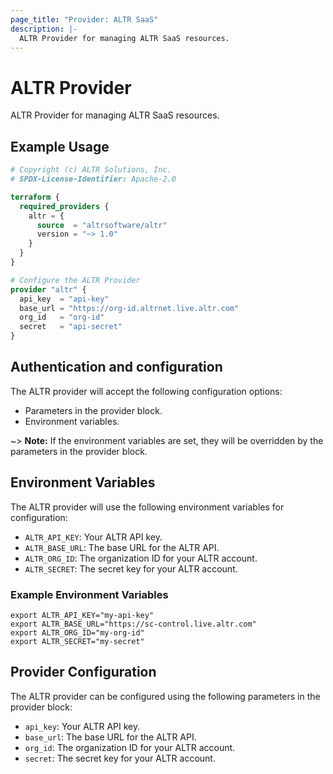 ```yaml
---
page_title: "Provider: ALTR SaaS"
description: |-
  ALTR Provider for managing ALTR SaaS resources.
---
```


# ALTR Provider

ALTR Provider for managing ALTR SaaS resources.

## Example Usage

```terraform
# Copyright (c) ALTR Solutions, Inc.
# SPDX-License-Identifier: Apache-2.0

terraform {
  required_providers {
    altr = {
      source  = "altrsoftware/altr"
      version = "~> 1.0"
    }
  }
}

# Configure the ALTR Provider
provider "altr" {
  api_key  = "api-key"
  base_url = "https://org-id.altrnet.live.altr.com"
  org_id   = "org-id"
  secret   = "api-secret"
}
```

## Authentication and configuration

The ALTR provider will accept the following configuration options:
- Parameters in the provider block.
- Environment variables.

~> **Note:**
If the environment variables are set, they will be overridden by the parameters in the provider block.

## Environment Variables
The ALTR provider will use the following environment variables for configuration:
- `ALTR_API_KEY`: Your ALTR API key.
- `ALTR_BASE_URL`: The base URL for the ALTR API.
- `ALTR_ORG_ID`: The organization ID for your ALTR account.
- `ALTR_SECRET`: The secret key for your ALTR account.

### Example Environment Variables
```shell
export ALTR_API_KEY="my-api-key"
export ALTR_BASE_URL="https://sc-control.live.altr.com"
export ALTR_ORG_ID="my-org-id"
export ALTR_SECRET="my-secret"
```

## Provider Configuration
The ALTR provider can be configured using the following parameters in the provider block:
- `api_key`: Your ALTR API key.
- `base_url`: The base URL for the ALTR API.
- `org_id`: The organization ID for your ALTR account.
- `secret`: The secret key for your ALTR account.
